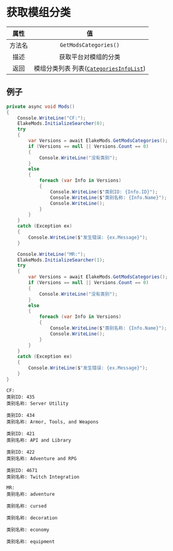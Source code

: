 # 获取模组分类

|  属性  |                                   值                                    |
| :----: | :---------------------------------------------------------------------: |
| 方法名 |                          `GetModsCategories()`                          |
|  描述  |                          获取平台对模组的分类                           |
|  返回  | 模组分类列表 列表([`CategoriesInfoList`](../Return/CategoriesInfoList)) |

## 例子

```C# [代码示例]
private async void Mods()
{
    Console.WriteLine("CF:");
    ElakeMods.InitializeSearcher(0);
    try
    {
        var Versions = await ElakeMods.GetModsCategories();
        if (Versions == null || Versions.Count == 0)
        {
            Console.WriteLine("没有类别");
        }
        else
        {
            foreach (var Info in Versions)
            {
                Console.WriteLine($"类别ID: {Info.ID}");
                Console.WriteLine($"类别名称: {Info.Name}");
                Console.WriteLine();
            }
        }
    }
    catch (Exception ex)
    {
        Console.WriteLine($"发生错误: {ex.Message}");
    }

    Console.WriteLine("MR:");
    ElakeMods.InitializeSearcher(1);
    try
    {
        var Versions = await ElakeMods.GetModsCategories();
        if (Versions == null || Versions.Count == 0)
        {
            Console.WriteLine("没有类别");
        }
        else
        {
            foreach (var Info in Versions)
            {
                Console.WriteLine($"类别名称: {Info.Name}");
                Console.WriteLine();
            }
        }
    }
    catch (Exception ex)
    {
        Console.WriteLine($"发生错误: {ex.Message}");
    }
}
```

``` [输出]
CF:
类别ID: 435
类别名称: Server Utility

类别ID: 434
类别名称: Armor, Tools, and Weapons

类别ID: 421
类别名称: API and Library

类别ID: 422
类别名称: Adventure and RPG

类别ID: 4671
类别名称: Twitch Integration

MR:
类别名称: adventure

类别名称: cursed

类别名称: decoration

类别名称: economy

类别名称: equipment
```
